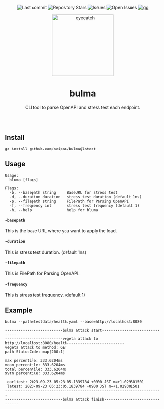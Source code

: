 <div align="center">

![Last commit](https://img.shields.io/github/last-commit/seipan/bluma?style=flat-square)
![Repository Stars](https://img.shields.io/github/stars/seipan/bluma?style=flat-square)
![Issues](https://img.shields.io/github/issues/seipan/bluma?style=flat-square)
![Open Issues](https://img.shields.io/github/issues-raw/seipan/bluma?style=flat-square)
[![go](https://github.com/seipan/loghook/actions/workflows/go.yml/badge.svg)](https://github.com/seipan/loghook/actions/workflows/go.yml)

<img src="https://i.pinimg.com/736x/7d/5e/0d/7d5e0d8cea452fe918e26f1eb14ea87b.jpg" alt="eyecatch" height="200">

# bulma

CLI tool to parse OpenAPI and stress test each endpoint. 

<br>
<br>


</div>

## Install
```
go install github.com/seipan/bulma@latest
```

## Usage
```
Usage:
  bluma [flags]

Flags:
  -b, --basepath string     BaseURL for stress test
  -d, --duration duration   stress test duration (default 1ns)
  -p, --filepath string     FilePath for Parsing OpenAPI
  -f, --frequency int       stress test frequency (default 1)
  -h, --help                help for bluma
```

#### `-basepath`

This is the base URL where you want to apply the load.

#### `-duration`

This is stress test duration. (default 1ns)

#### `-filepath`

This is FilePath for Parsing OpenAPI.

#### `-frequency`

This is  stress test frequency. (default 1)

## Example
```
bulma --path=testdata/health.yaml --base=http://localhost:8080
```

```
--------------------------bulma attack start-------------------------------
--------------------------vegeta attack to http://localhost:8080/health--------------------------
vegeta attack to method: GET
path StatusCode: map[200:1]

max percentile: 333.6204ms
mean percentile: 333.6204ms
total percentile: 333.6204ms
99th percentile: 333.6204ms

 earliest: 2023-09-23 05:23:05.1839784 +0900 JST m=+1.029301501
 latest: 2023-09-23 05:23:05.1839784 +0900 JST m=+1.029301501
-----------------------------------------------------------------------
--------------------------bulma attack finish-------------------------------
```
